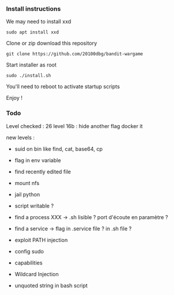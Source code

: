 ### Install instructions

We may need to install xxd
```
sudo apt install xxd
```

Clone or zip download this repository
```
git clone https://github.com/20100dbg/bandit-wargame
```


Start installer as root
```
sudo ./install.sh
```

You'll need to reboot to activate startup scripts

Enjoy !





### Todo
Level checked : 26
level 16b : hide another flag
docker it

new levels :
- suid on bin like find, cat, base64, cp 
- flag in env variable
- find recently edited file
- mount nfs
- jail python
- script writable ?
- find a process XXX -> .sh lisible ? port d'écoute en paramètre ?
- find a service -> flag in .service file ? in .sh file ?

- exploit PATH injection
- config sudo
- capabilities
- Wildcard Injection
- unquoted string in bash script
